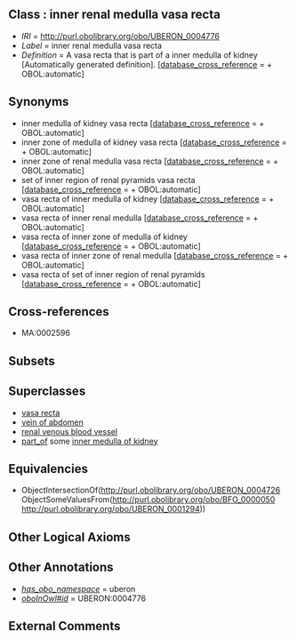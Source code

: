 
## Class : inner renal medulla vasa recta

 * *IRI* = http://purl.obolibrary.org/obo/UBERON_0004776
 * *Label* = inner renal medulla vasa recta
 * *Definition* = A vasa recta that is part of a inner medulla of kidney [Automatically generated definition]. [[database_cross_reference](../../ef/oboInOwl#hasDbXref.md) =  + OBOL:automatic]

## Synonyms

 * inner medulla of kidney vasa recta [[database_cross_reference](../../ef/oboInOwl#hasDbXref.md) =  + OBOL:automatic]
 * inner zone of medulla of kidney vasa recta [[database_cross_reference](../../ef/oboInOwl#hasDbXref.md) =  + OBOL:automatic]
 * inner zone of renal medulla vasa recta [[database_cross_reference](../../ef/oboInOwl#hasDbXref.md) =  + OBOL:automatic]
 * set of inner region of renal pyramids vasa recta [[database_cross_reference](../../ef/oboInOwl#hasDbXref.md) =  + OBOL:automatic]
 * vasa recta of inner medulla of kidney [[database_cross_reference](../../ef/oboInOwl#hasDbXref.md) =  + OBOL:automatic]
 * vasa recta of inner renal medulla [[database_cross_reference](../../ef/oboInOwl#hasDbXref.md) =  + OBOL:automatic]
 * vasa recta of inner zone of medulla of kidney [[database_cross_reference](../../ef/oboInOwl#hasDbXref.md) =  + OBOL:automatic]
 * vasa recta of inner zone of renal medulla [[database_cross_reference](../../ef/oboInOwl#hasDbXref.md) =  + OBOL:automatic]
 * vasa recta of set of inner region of renal pyramids [[database_cross_reference](../../ef/oboInOwl#hasDbXref.md) =  + OBOL:automatic]

## Cross-references

 * MA:0002596

## Subsets


## Superclasses

 * [vasa recta](../../UBERON/26/UBERON_0004726.md)
 * [vein of abdomen](../../UBERON/26/UBERON_0013126.md)
 * [renal venous blood vessel](../../UBERON/01/UBERON_0014401.md)
 * [part_of](../../BFO/50/BFO_0000050.md) some [inner medulla of kidney](../../UBERON/94/UBERON_0001294.md)

## Equivalencies

 * ObjectIntersectionOf(<http://purl.obolibrary.org/obo/UBERON_0004726> ObjectSomeValuesFrom(<http://purl.obolibrary.org/obo/BFO_0000050> <http://purl.obolibrary.org/obo/UBERON_0001294>))

## Other Logical Axioms


## Other Annotations

 * *[has_obo_namespace](../../ce/oboInOwl#hasOBONamespace.md)* = uberon
 * *[oboInOwl#id](../../id/oboInOwl#id.md)* = UBERON:0004776

## External Comments

